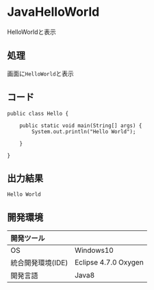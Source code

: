 # JavaHelloWorld
HelloWorldと表示

## 処理
画面に`HelloWorld`と表示

## コード
```
public class Hello {

	public static void main(String[] args) {
		System.out.println("Hello World");

	}

}
```

## 出力結果  
```
Hello World
```
  
## 開発環境
| 開発ツール |  |
|:-|:-|
| OS | Windows10 |
| 統合開発環境(IDE) | Eclipse 4.7.0 Oxygen |
| 開発言語 | Java8 |
